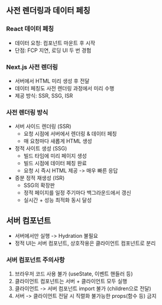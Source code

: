 ## 사전 렌더링과 데이터 페칭

### React 데이터 페칭
- 데이터 요청: 컴포넌트 마운트 후 시작
- 단점: FCP 지연, 로딩 UI 두 번 경험

### Next.js 사전 렌더링
- 서버에서 HTML 미리 생성 후 전달
- 데이터 페칭도 사전 렌더링 과정에서 미리 수행
- 제공 방식: SSR, SSG, ISR

### 사전 렌더링 방식
- 서버 사이드 렌더링 (SSR)
  - 요청 시점에 서버에서 렌더링 & 데이터 페칭
  - 매 요청마다 새롭게 HTML 생성
- 정적 사이트 생성 (SSG)
  - 빌드 타임에 미리 페이지 생성
  - 빌드 시점에 데이터 페칭 완료
  - 요청 시 즉시 HTML 제공 -> 매우 빠른 응답
- 증분 정적 재생성 (ISR)
  - SSG의 확장판
  - 정적 페이지를 일정 주기마다 백그라운드에서 갱신
  - 실시간 + 성능 최적화 동시 달성

## 서버 컴포넌트
- 서버에서만 실행 -> Hydration 불필요
- 정적 UI는 서버 컴포넌트, 상호작용은 클라이언트 컴포넌트로 분리

### 서버 컴포넌트 주의사항
1. 브라우저 코드 사용 불가 (useState, 이벤트 핸들러 등)
2. 클라이언트 컴포넌트는 서버 + 클라이언트 모두 실행
3. 클라이언트 -> 서버 컴포넌트 import 불가 (children으로 전달)
4. 서버 -> 클라이언트 전달 시 직렬화 불가능한 props(함수 등) 금지
